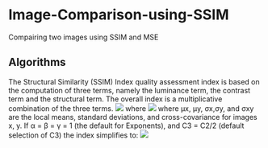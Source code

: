 <h1> Image-Comparison-using-SSIM </h1>
Compairing two images using SSIM and MSE

<h2> Algorithms </h2>
The Structural Similarity (SSIM) Index quality assessment index is based on the computation of three terms, namely the luminance term, the contrast term and the structural term. The overall index is a multiplicative combination of the three terms.
<img src="https://image.ibb.co/kf198Q/1_1.jpg">
where
<img src="https://image.ibb.co/f1hua5/1_2.jpg">
where μx, μy, σx,σy, and σxy are the local means, standard deviations, and cross-covariance for images x, y. If α = β = γ = 1 (the default for Exponents), and C3 = C2/2 (default selection of C3) the index simplifies to:
<img src="https://image.ibb.co/dCu7v5/1_3.jpg">
